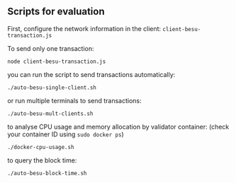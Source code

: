 
  

## Scripts for evaluation



First, configure the network information in the client:
`client-besu-transaction.js`

To send only one transaction:

    node client-besu-transaction.js

you can run the script to send transactions automatically:

    ./auto-besu-single-client.sh

or run multiple terminals to send transactions:

    ./auto-besu-mult-clients.sh

to analyse CPU usage and memory allocation by validator container:
(check your container ID using `sudo docker ps`)

    ./docker-cpu-usage.sh


to query the block time:

    ./auto-besu-block-time.sh
